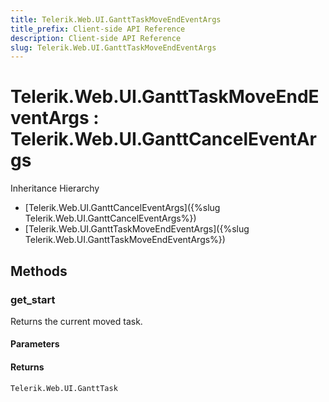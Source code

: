 ```yaml
---
title: Telerik.Web.UI.GanttTaskMoveEndEventArgs 
title_prefix: Client-side API Reference
description: Client-side API Reference
slug: Telerik.Web.UI.GanttTaskMoveEndEventArgs 
---
```


# Telerik.Web.UI.GanttTaskMoveEndEventArgs : Telerik.Web.UI.GanttCancelEventArgs


Inheritance Hierarchy

* [Telerik.Web.UI.GanttCancelEventArgs]({%slug Telerik.Web.UI.GanttCancelEventArgs%})
* [Telerik.Web.UI.GanttTaskMoveEndEventArgs]({%slug Telerik.Web.UI.GanttTaskMoveEndEventArgs%})


## Methods

### get_start

Returns the current moved task. 

#### Parameters

#### Returns

`Telerik.Web.UI.GanttTask`


